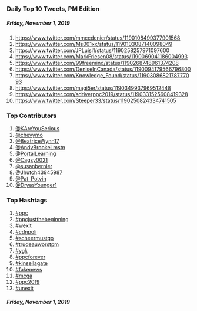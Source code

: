 ### Daily Top 10 Tweets, PM Edition
##### Friday, November 1, 2019
 1) https://www.twitter.com/mmccdenier/status/1190108499377901568
 2) https://www.twitter.com/Ms001xx/status/1190103087140098049
 3) https://www.twitter.com/JPLuisi1/status/1190258257971097600
 4) https://www.twitter.com/MarkFriesen08/status/1190069041186004993
 5) https://www.twitter.com/99freemind/status/1190268748961374208
 6) https://www.twitter.com/DeniseInCanada/status/1190094179566796800
 7) https://www.twitter.com/Knowledge_Found/status/1190308682178777093
 8) https://www.twitter.com/magi5er/status/1190349937969512448
 9) https://www.twitter.com/sdriverppc2019/status/1190331525608419328
10) https://www.twitter.com/Steeper33/status/1190250824334741505

### Top Contributors
  1) [@KAreYouSerious](https://www.twitter.com/KAreYouSerious)
  2) [@chevymo](https://www.twitter.com/chevymo)
  3) [@BeatriceWynn17](https://www.twitter.com/BeatriceWynn17)
  4) [@AndyBrookeLmstn](https://www.twitter.com/AndyBrookeLmstn)
  5) [@PortalLearning](https://www.twitter.com/PortalLearning)
  6) [@Cagsy0021](https://www.twitter.com/Cagsy0021)
  7) [@susanbernier](https://www.twitter.com/susanbernier)
  8) [@Jhutch43945987](https://www.twitter.com/Jhutch43945987)
  9) [@Pat_Potvin](https://www.twitter.com/Pat_Potvin)
 10) [@DryasYounger1](https://www.twitter.com/DryasYounger1)



### Top Hashtags

  1) [#ppc](https://www.twitter.com/hashtag/ppc)
  2) [#ppcjustthebeginning](https://www.twitter.com/hashtag/ppcjustthebeginning)
  3) [#wexit](https://www.twitter.com/hashtag/wexit)
  4) [#cdnpoli](https://www.twitter.com/hashtag/cdnpoli)
  5) [#scheermustgo](https://www.twitter.com/hashtag/scheermustgo)
  6) [#trudeauworstpm](https://www.twitter.com/hashtag/trudeauworstpm)
  7) [#ygk](https://www.twitter.com/hashtag/ygk)
  8) [#ppcforever](https://www.twitter.com/hashtag/ppcforever)
  9) [#kinsellagate](https://www.twitter.com/hashtag/kinsellagate)
 10) [#fakenews](https://www.twitter.com/hashtag/fakenews)
 11) [#mcga](https://www.twitter.com/hashtag/mcga)
 12) [#ppc2019](https://www.twitter.com/hashtag/ppc2019)
 13) [#unexit](https://www.twitter.com/hashtag/unexit)

##### Friday, November 1, 2019

